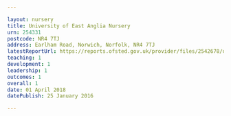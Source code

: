 ```yaml
---

layout: nursery
title: University of East Anglia Nursery
urn: 254331
postcode: NR4 7TJ
address: Earlham Road, Norwich, Norfolk, NR4 7TJ
latestReportUrl: https://reports.ofsted.gov.uk/provider/files/2542678/urn/254331.pdf
teaching: 1
development: 1
leadership: 1
outcomes: 1
overall: 1
date: 01 April 2018 
datePublish: 25 January 2016

---
```

